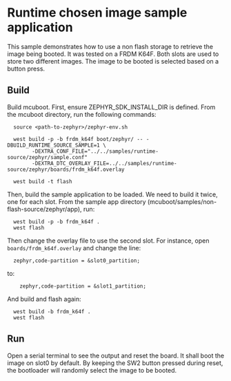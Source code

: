 # Runtime chosen image sample application

This sample demonstrates how to use a non flash storage to retrieve the image
being booted. It was tested on a FRDM K64F. Both slots are used to store two
different images. The image to be booted is selected based on a button press.

## Build

Build mcuboot. First, ensure ZEPHYR_SDK_INSTALL_DIR is defined. From the
mcuboot directory, run the following commands:

```
  source <path-to-zephyr>/zephyr-env.sh

  west build -p -b frdm_k64f boot/zephyr/ -- -DBUILD_RUNTIME_SOURCE_SAMPLE=1 \
        -DEXTRA_CONF_FILE="../../samples/runtime-source/zephyr/sample.conf"
        -DEXTRA_DTC_OVERLAY_FILE=../../samples/runtime-source/zephyr/boards/frdm_k64f.overlay

  west build -t flash
```

Then, build the sample application to be loaded. We need to build it twice, one
for each slot. From the sample
app directory (mcuboot/samples/non-flash-source/zephyr/app), run:

```
  west build -p -b frdm_k64f .
  west flash
```

Then change the overlay file to use the second slot. For instance, open
`boards/frdm_k64f.overlay` and change the line:

```
  zephyr,code-partition = &slot0_partition;

```

to:

```
    zephyr,code-partition = &slot1_partition;
```

And build and flash again:

```
  west build -b frdm_k64f .
  west flash
```

## Run

Open a serial terminal to see the output and reset the board. It shall boot the
image on slot0 by default. By keeping the SW2 button pressed during reset, the
bootloader will randomly select the image to be booted.
